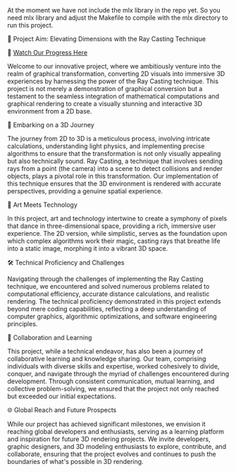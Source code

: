 At the moment we have not include the mlx library in the repo yet. So you need mlx library and adjust the Makefile to compile with the mlx directory to run this project.

🎯 Project Aim: Elevating Dimensions with the Ray Casting Technique

🔗 [Watch Our Progress Here](https://www.youtube.com/watch?v=ZyX530yEeek)

Welcome to our innovative project, where we ambitiously venture into the realm of graphical transformation, converting 2D visuals into immersive 3D experiences by harnessing the power of the Ray Casting technique. This project is not merely a demonstration of graphical conversion but a testament to the seamless integration of mathematical computations and graphical rendering to create a visually stunning and interactive 3D environment from a 2D base.

🚀 Embarking on a 3D Journey

The journey from 2D to 3D is a meticulous process, involving intricate calculations, understanding light physics, and implementing precise algorithms to ensure that the transformation is not only visually appealing but also technically sound. Ray Casting, a technique that involves sending rays from a point (the camera) into a scene to detect collisions and render objects, plays a pivotal role in this transformation. Our implementation of this technique ensures that the 3D environment is rendered with accurate perspectives, providing a genuine spatial experience.

🎨 Art Meets Technology

In this project, art and technology intertwine to create a symphony of pixels that dance in three-dimensional space, providing a rich, immersive user experience. The 2D version, while simplistic, serves as the foundation upon which complex algorithms work their magic, casting rays that breathe life into a static image, morphing it into a vibrant 3D space.

🛠️ Technical Proficiency and Challenges

Navigating through the challenges of implementing the Ray Casting technique, we encountered and solved numerous problems related to computational efficiency, accurate distance calculations, and realistic rendering. The technical proficiency demonstrated in this project extends beyond mere coding capabilities, reflecting a deep understanding of computer graphics, algorithmic optimizations, and software engineering principles.

🤝 Collaboration and Learning

This project, while a technical endeavor, has also been a journey of collaborative learning and knowledge sharing. Our team, comprising individuals with diverse skills and expertise, worked cohesively to divide, conquer, and navigate through the myriad of challenges encountered during development. Through consistent communication, mutual learning, and collective problem-solving, we ensured that the project not only reached but exceeded our initial expectations.

🌐 Global Reach and Future Prospects

While our project has achieved significant milestones, we envision it reaching global developers and enthusiasts, serving as a learning platform and inspiration for future 3D rendering projects. We invite developers, graphic designers, and 3D modeling enthusiasts to explore, contribute, and collaborate, ensuring that the project evolves and continues to push the boundaries of what's possible in 3D rendering.
